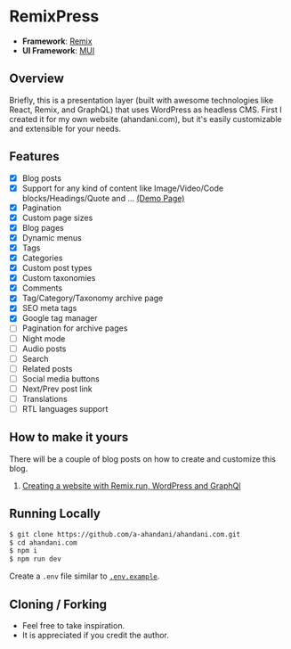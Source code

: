 
# RemixPress

- **Framework**: [Remix](https://remix.run/)
- **UI Framework**: [MUI](https://mui.com/)

## Overview

Briefly, this is a presentation layer (built with awesome technologies like React, Remix, and GraphQL) that uses WordPress as headless CMS. First I created it for my own website (ahandani.com), but it's easily customizable and extensible for your needs.

## Features

- [x] Blog posts
- [x] Support for any kind of content like Image/Video/Code blocks/Headings/Quote and ... [(Demo Page)](https://ahandani.com/post-elements)
- [x] Pagination
- [x] Custom page sizes
- [x] Blog pages
- [x] Dynamic menus
- [x] Tags
- [x] Categories
- [x] Custom post types
- [x] Custom taxonomies
- [x] Comments
- [x] Tag/Category/Taxonomy archive page
- [x] SEO meta tags
- [x] Google tag manager
- [ ] Pagination for archive pages
- [ ] Night mode
- [ ] Audio posts
- [ ] Search
- [ ] Related posts
- [ ] Social media buttons
- [ ] Next/Prev post link
- [ ] Translations
- [ ] RTL languages support

## How to make it yours

There will be a couple of blog posts on how to create and customize this blog.

 1. [Creating a website with Remix.run, WordPress and GraphQl](https://ahandani.com/how-to-create-a-website-using-remix-run-wordpress-and-graphql/)

## Running Locally

```bash
$ git clone https://github.com/a-ahandani/ahandani.com.git
$ cd ahandani.com
$ npm i
$ npm run dev
```

Create a `.env` file similar to [`.env.example`](https://github.com/leerob/leerob.io/blob/main/.env.example).

## Cloning / Forking

- Feel free to take inspiration.
- It is appreciated if you credit the author.
